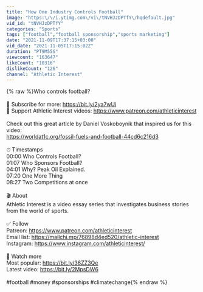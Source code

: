 ```yaml
---
title: "How One Industry Controls Football"
image: "https:\/\/i.ytimg.com\/vi\/tNVHJzDPTfY\/hqdefault.jpg"
vid_id: "tNVHJzDPTfY"
categories: "Sports"
tags: ["football","football sponsorship","sports marketing"]
date: "2021-11-09T17:37:15+03:00"
vid_date: "2021-11-05T17:15:02Z"
duration: "PT9M55S"
viewcount: "163647"
likeCount: "10316"
dislikeCount: "126"
channel: "Athletic Interest"
---
```

{% raw %}Who controls football?<br /><br />🔔 Subscribe for more: <a rel="nofollow" target="blank" href="https://bit.ly/2ya7wUi">https://bit.ly/2ya7wUi</a><br />🧡 Support Athletic Interest videos: <a rel="nofollow" target="blank" href="https://www.patreon.com/athleticinterest">https://www.patreon.com/athleticinterest</a><br /><br />Check out this great article by Daniel Voskoboynik that inspired us for this video:<br /><a rel="nofollow" target="blank" href="https://worldat1c.org/fossil-fuels-and-football-44cd6c216d3">https://worldat1c.org/fossil-fuels-and-football-44cd6c216d3</a>  <br /><br />⏱ Timestamps <br />00:00 Who Controls Football?<br />01:07 Who Sponsors Football?<br />04:01 Why? Peak Oil Explained.<br />07:20 One More Thing<br />08:27 Two Competitions at once<br /><br />🎬 About <br />Athletic Interest is a video essay series that investigates business stories from the world of sports.<br /><br />✅ Follow <br />Patreon: <a rel="nofollow" target="blank" href="https://www.patreon.com/athleticinterest">https://www.patreon.com/athleticinterest</a><br />Email list: <a rel="nofollow" target="blank" href="https://mailchi.mp/76898d4ed520/athletic-interest">https://mailchi.mp/76898d4ed520/athletic-interest</a><br />Instagram: <a rel="nofollow" target="blank" href="https://www.instagram.com/athleticinterest/">https://www.instagram.com/athleticinterest/</a><br /><br />🍿 Watch more<br />Most popular: <a rel="nofollow" target="blank" href="https://bit.ly/36ZZ3Qe">https://bit.ly/36ZZ3Qe</a><br />Latest video: <a rel="nofollow" target="blank" href="https://bit.ly/2MpsDW6">https://bit.ly/2MpsDW6</a> <br /><br />#football #money #sponsorships #climatechange{% endraw %}
